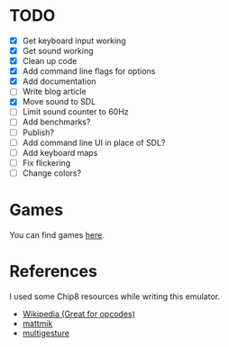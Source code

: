 # TODO
* [x] Get keyboard input working
* [x] Get sound working
* [x] Clean up code
* [x] Add command line flags for options
* [x] Add documentation
* [ ] Write blog article
* [x] Move sound to SDL
* [ ] Limit sound counter to 60Hz
* [ ] Add benchmarks?
* [ ] Publish?
* [ ] Add command line UI in place of SDL?
* [ ] Add keyboard maps
* [ ] Fix flickering
* [ ] Change colors?

# Games
You can find games [here](http://www.zophar.net/pdroms/chip8/chip-8-games-pack.html).

# References
I used some Chip8 resources while writing this emulator.
* [Wikipedia (Great for opcodes)](https://en.wikipedia.org/wiki/CHIP-8)
* [mattmik](http://mattmik.com/files/chip8/mastering/chip8.html)
* [multigesture](http://www.multigesture.net/articles/how-to-write-an-emulator-chip-8-interpreter/)
